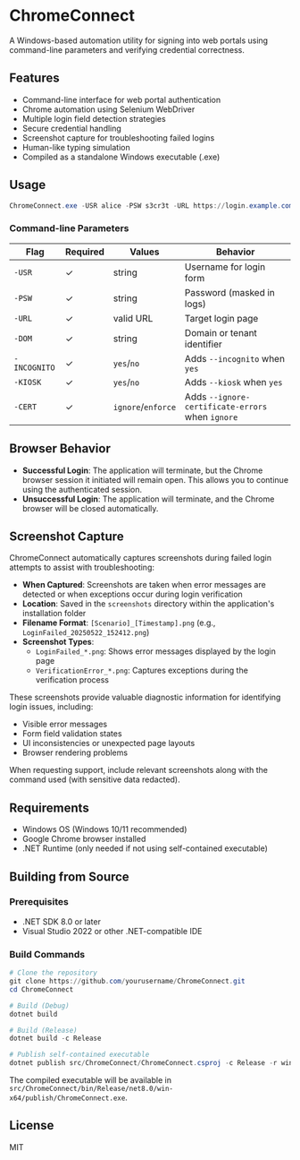 # ChromeConnect

A Windows-based automation utility for signing into web portals using command-line parameters and verifying credential correctness.

## Features

- Command-line interface for web portal authentication
- Chrome automation using Selenium WebDriver
- Multiple login field detection strategies
- Secure credential handling
- Screenshot capture for troubleshooting failed logins
- Human-like typing simulation
- Compiled as a standalone Windows executable (.exe)

## Usage

```powershell
ChromeConnect.exe -USR alice -PSW s3cr3t -URL https://login.example.com -DOM myco -INCOGNITO yes -KIOSK no -CERT enforce
```

### Command-line Parameters

| Flag | Required | Values | Behavior |
|------|----------|--------|-----------|
| `-USR` | ✓ | string | Username for login form |
| `-PSW` | ✓ | string | Password (masked in logs) |
| `-URL` | ✓ | valid URL | Target login page |
| `-DOM` | ✓ | string | Domain or tenant identifier |
| `-INCOGNITO` | ✓ | `yes`/`no` | Adds `--incognito` when `yes` |
| `-KIOSK` | ✓ | `yes`/`no` | Adds `--kiosk` when `yes` |
| `-CERT` | ✓ | `ignore`/`enforce` | Adds `--ignore-certificate-errors` when `ignore` |

## Browser Behavior

- **Successful Login**: The application will terminate, but the Chrome browser session it initiated will remain open. This allows you to continue using the authenticated session.
- **Unsuccessful Login**: The application will terminate, and the Chrome browser will be closed automatically.

## Screenshot Capture

ChromeConnect automatically captures screenshots during failed login attempts to assist with troubleshooting:

- **When Captured**: Screenshots are taken when error messages are detected or when exceptions occur during login verification
- **Location**: Saved in the `screenshots` directory within the application's installation folder
- **Filename Format**: `[Scenario]_[Timestamp].png` (e.g., `LoginFailed_20250522_152412.png`)
- **Screenshot Types**:
  - `LoginFailed_*.png`: Shows error messages displayed by the login page
  - `VerificationError_*.png`: Captures exceptions during the verification process

These screenshots provide valuable diagnostic information for identifying login issues, including:
- Visible error messages
- Form field validation states
- UI inconsistencies or unexpected page layouts
- Browser rendering problems

When requesting support, include relevant screenshots along with the command used (with sensitive data redacted).

## Requirements

- Windows OS (Windows 10/11 recommended)
- Google Chrome browser installed
- .NET Runtime (only needed if not using self-contained executable)

## Building from Source

### Prerequisites

- .NET SDK 8.0 or later
- Visual Studio 2022 or other .NET-compatible IDE

### Build Commands

```powershell
# Clone the repository
git clone https://github.com/yourusername/ChromeConnect.git
cd ChromeConnect

# Build (Debug)
dotnet build

# Build (Release)
dotnet build -c Release

# Publish self-contained executable
dotnet publish src/ChromeConnect/ChromeConnect.csproj -c Release -r win-x64 --self-contained
```

The compiled executable will be available in `src/ChromeConnect/bin/Release/net8.0/win-x64/publish/ChromeConnect.exe`.

## License

MIT
